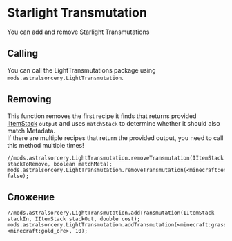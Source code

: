 # Starlight Transmutation

You can add and remove Starlight Transmutations

## Calling

You can call the LightTransmutations package using `mods.astralsorcery.LightTransmutation`.

## Removing

This function removes the first recipe it finds that returns provided [IItemStack](/Vanilla/Items/IItemStack/) `output` and uses `matchStack` to determine whether it should also match Metadata.  
If there are multiple recipes that return the provided output, you need to call this method multiple times!

```zenscript
//mods.astralsorcery.LightTransmutation.removeTransmutation(IItemStack stackToRemove, boolean matchMeta);
mods.astralsorcery.LightTransmutation.removeTransmutation(<minecraft:end_stone>, false);
```

## Сложение

```zenscript
//mods.astralsorcery.LightTransmutation.addTransmutation(IItemStack stackIn, IItemStack stackOut, double cost);
mods.astralsorcery.LightTransmutation.addTransmutation(<minecraft:grass>, <minecraft:gold_ore>, 10);
```